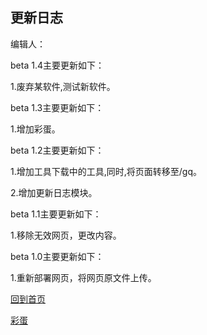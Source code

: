 ## 更新日志

编辑人：

beta 1.4主要更新如下：

1.废弃某软件,测试新软件。

beta 1.3主要更新如下：

1.增加彩蛋。

beta 1.2主要更新如下：

1.增加工具下载中的工具,同时,将页面转移至/gq。

2.增加更新日志模块。

beta 1.1主要更新如下：

1.移除无效网页，更改内容。

beta 1.0主要更新如下：

1.重新部署网页，将网页原文件上传。

[回到首页](https://lrjlsg.github.io)

[彩蛋](https://lrjlsg.github.io/20221026/)

